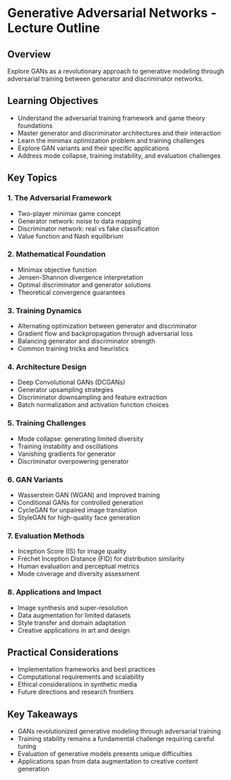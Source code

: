 # Generative Adversarial Networks - Lecture Outline

## Overview
Explore GANs as a revolutionary approach to generative modeling through adversarial training between generator and discriminator networks.

## Learning Objectives
- Understand the adversarial training framework and game theory foundations
- Master generator and discriminator architectures and their interaction
- Learn the minimax optimization problem and training challenges
- Explore GAN variants and their specific applications
- Address mode collapse, training instability, and evaluation challenges

## Key Topics

### 1. The Adversarial Framework
- Two-player minimax game concept
- Generator network: noise to data mapping
- Discriminator network: real vs fake classification
- Value function and Nash equilibrium

### 2. Mathematical Foundation
- Minimax objective function
- Jensen-Shannon divergence interpretation
- Optimal discriminator and generator solutions
- Theoretical convergence guarantees

### 3. Training Dynamics
- Alternating optimization between generator and discriminator
- Gradient flow and backpropagation through adversarial loss
- Balancing generator and discriminator strength
- Common training tricks and heuristics

### 4. Architecture Design
- Deep Convolutional GANs (DCGANs)
- Generator upsampling strategies
- Discriminator downsampling and feature extraction
- Batch normalization and activation function choices

### 5. Training Challenges
- Mode collapse: generating limited diversity
- Training instability and oscillations
- Vanishing gradients for generator
- Discriminator overpowering generator

### 6. GAN Variants
- Wasserstein GAN (WGAN) and improved training
- Conditional GANs for controlled generation
- CycleGAN for unpaired image translation
- StyleGAN for high-quality face generation

### 7. Evaluation Methods
- Inception Score (IS) for image quality
- Fréchet Inception Distance (FID) for distribution similarity
- Human evaluation and perceptual metrics
- Mode coverage and diversity assessment

### 8. Applications and Impact
- Image synthesis and super-resolution
- Data augmentation for limited datasets
- Style transfer and domain adaptation
- Creative applications in art and design

## Practical Considerations
- Implementation frameworks and best practices
- Computational requirements and scalability
- Ethical considerations in synthetic media
- Future directions and research frontiers

## Key Takeaways
- GANs revolutionized generative modeling through adversarial training
- Training stability remains a fundamental challenge requiring careful tuning
- Evaluation of generative models presents unique difficulties
- Applications span from data augmentation to creative content generation
